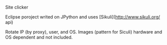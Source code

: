 Site clicker

Eclipse poroject writed on JPython
and uses [Sikuli](http://www.sikuli.org/ api)

Rotate IP (by proxy), user, and OS.
Images (pattern for Siculi) hardware and OS dependent and not included.
